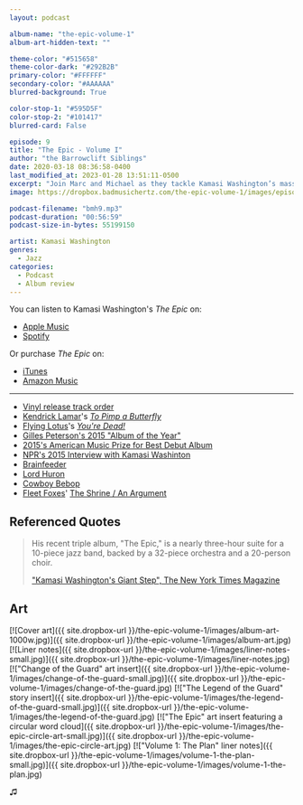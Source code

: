 ```yaml
---
layout: podcast

album-name: "the-epic-volume-1"
album-art-hidden-text: ""

theme-color: "#515658"
theme-color-dark: "#292B2B"
primary-color: "#FFFFFF"
secondary-color: "#AAAAAA"
blurred-background: True

color-stop-1: "#595D5F"
color-stop-2: "#101417"
blurred-card: False

episode: 9
title: "The Epic - Volume I"
author: "the Barrowclift Siblings"
date: 2020-03-18 08:36:58-0400
last_modified_at: 2023-01-28 13:51:11-0500
excerpt: "Join Marc and Michael as they tackle Kamasi Washington’s massive 2015 three-disk jazz opus, “The Epic”, starting with Volume I: “The Plan”."
image: https://dropbox.badmusichertz.com/the-epic-volume-1/images/episode-art.jpg

podcast-filename: "bmh9.mp3"
podcast-duration: "00:56:59"
podcast-size-in-bytes: 55199150

artist: Kamasi Washington
genres:
  - Jazz
categories:
  - Podcast
  - Album review
---
```


You can listen to Kamasi Washington's *The Epic* on:

* [Apple Music](https://music.apple.com/us/album/the-epic/975610456)
* [Spotify](https://open.spotify.com/album/2j2q2ySuVk43eHB8wI5XQj)

Or purchase *The Epic* on:

* [iTunes](https://music.apple.com/us/album/the-epic/975610456)
* [Amazon Music](https://www.amazon.com/Epic-Kamasi-Washington/dp/B073JT28S3/ref=tmm_msc_swatch_0?_encoding=UTF8&qid=&sr=)

-----

* [Vinyl release track order](https://en.wikipedia.org/wiki/The_Epic_%28album%29#Track_listing)
* [Kendrick Lamar](http://www.kendricklamar.com)'s *[To Pimp a Butterfly](https://music.apple.com/us/album/to-pimp-a-butterfly/1440828886)*
* [Flying Lotus](https://flying-lotus.com)'s *[You're Dead!](https://music.apple.com/us/album/youre-dead/908342744)*
* [Gilles Peterson's 2015 "Album of the Year"](https://en.wikipedia.org/wiki/Worldwide_Winners#2015:_17th_Year)
* [2015's American Music Prize for Best Debut Album](http://sacksco.com/pr/the_american_music_prize.html)
* [NPR's 2015 Interview with Kamasi Washinton](https://www.npr.org/2015/05/10/405193498/kamasi-washingtons-3-hour-jazz-epic-complete-with-creation-myth)
* [Brainfeeder](http://www.brainfeedersite.com)
* [Lord Huron](http://www.lordhuron.com)
* [Cowboy Bebop](https://en.wikipedia.org/wiki/Cowboy_Bebop)
* [Fleet Foxes](https://fleetfoxes.co)' [The Shrine / An Argument](https://music.apple.com/us/album/helplessness-blues/425059566)

## Referenced Quotes

> His recent triple album, "The Epic," is a nearly three-hour suite for a 10-piece jazz band, backed by a 32-piece orchestra and a 20-person choir.
>
> ["Kamasi Washington's Giant Step", The New York Times Magazine](https://www.nytimes.com/2016/01/24/magazine/kamasi-washingtons-giant-step.html)

## Art

[![Cover art]({{ site.dropbox-url }}/the-epic-volume-1/images/album-art-1000w.jpg)]({{ site.dropbox-url }}/the-epic-volume-1/images/album-art.jpg)
[![Liner notes]({{ site.dropbox-url }}/the-epic-volume-1/images/liner-notes-small.jpg)]({{ site.dropbox-url }}/the-epic-volume-1/images/liner-notes.jpg)
[!["Change of the Guard" art insert]({{ site.dropbox-url }}/the-epic-volume-1/images/change-of-the-guard-small.jpg)]({{ site.dropbox-url }}/the-epic-volume-1/images/change-of-the-guard.jpg)
[!["The Legend of the Guard" story insert]({{ site.dropbox-url }}/the-epic-volume-1/images/the-legend-of-the-guard-small.jpg)]({{ site.dropbox-url }}/the-epic-volume-1/images/the-legend-of-the-guard.jpg)
[!["The Epic" art insert featuring a circular word cloud]({{ site.dropbox-url }}/the-epic-volume-1/images/the-epic-circle-art-small.jpg)]({{ site.dropbox-url }}/the-epic-volume-1/images/the-epic-circle-art.jpg)
[!["Volume 1: The Plan" liner notes]({{ site.dropbox-url }}/the-epic-volume-1/images/volume-1-the-plan-small.jpg)]({{ site.dropbox-url }}/the-epic-volume-1/images/volume-1-the-plan.jpg)

♫︎